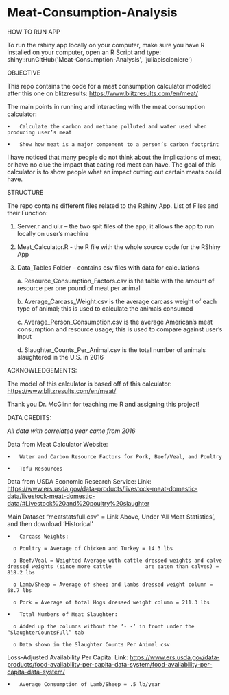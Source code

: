 # Meat-Consumption-Analysis

HOW TO RUN APP

To run the rshiny app locally on your computer, make sure you have R installed on your computer, open an R Script and type: 
shiny::runGitHub('Meat-Consumption-Analysis', 'juliapiscioniere')

OBJECTIVE

This repo contains the code for a meat consumption calculator modeled after this one on blitzresults:
https://www.blitzresults.com/en/meat/

The main points in running and interacting with the meat consumption calculator:

    •	Calculate the carbon and methane polluted and water used when producing user’s meat 

    •	Show how meat is a major component to a person’s carbon footprint

I have noticed that many people do not think about the implications of meat, or have no clue the impact that eating red meat can have. The goal of this calculator is to show people what an impact cutting out certain meats could have. 

STRUCTURE 

The repo contains different files related to the Rshiny App. 
List of Files and their Function:
1.	Server.r and ui.r – the two spit files of the app; it allows the app to run locally on user’s machine
2.	Meat_Calculator.R - the R file with the whole source code for the RShiny App 
3.	Data_Tables Folder – contains csv files with data for calculations 

    a.	Resource_Consumption_Factors.csv is the table with the amount of resource per one pound of meat per animal

    b.	Average_Carcass_Weight.csv is the average carcass weight of each type of animal; this is used to calculate       the animals consumed 

    c.	Average_Person_Consumption.csv is the average American’s meat consumption and resource usage; this is used       to compare against user’s input 

    d.	Slaughter_Counts_Per_Animal.csv is the total number of animals slaughtered in the U.S. in 2016

ACKNOWLEDGEMENTS:

The model of this calculator is based off of this calculator: https://www.blitzresults.com/en/meat/

Thank you Dr. McGlinn for teaching me R and assigning this project! 

DATA CREDITS:

*All data with correlated year came from 2016*

Data from Meat Calculator Website:

    •	Water and Carbon Resource Factors for Pork, Beef/Veal, and Poultry
  
    •	Tofu Resources

Data from USDA Economic Research Service:
Link: https://www.ers.usda.gov/data-products/livestock-meat-domestic-data/livestock-meat-domestic-data/#Livestock%20and%20poultry%20slaughter

Main Dataset “meatstatsfull.csv” = Link Above, Under ‘All Meat Statistics’, and then download ‘Historical’

    •	Carcass Weights:
  
      o	Poultry = Average of Chicken and Turkey = 14.3 lbs
    
      o	Beef/Veal = Weighted Average with cattle dressed weights and calve dressed weights (since more cattle           are eaten than calves) = 818.2 lbs
    
      o	Lamb/Sheep = Average of sheep and lambs dressed weight column = 68.7 lbs
    
      o	Pork = Average of total Hogs dressed weight column = 211.3 lbs

    •	Total Numbers of Meat Slaughter:
  
      o	Added up the columns without the ‘- -‘ in front under the “SlaughterCountsFull” tab
    
      o	Data shown in the Slaughter Counts Per Animal csv

Loss-Adjusted Availability Per Capita:
Link: https://www.ers.usda.gov/data-products/food-availability-per-capita-data-system/food-availability-per-capita-data-system/

    •	Average Consumption of Lamb/Sheep = .5 lb/year    

